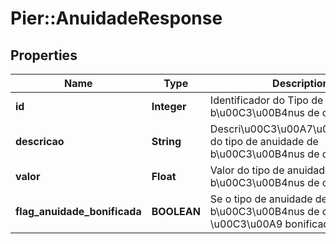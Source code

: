 # Pier::AnuidadeResponse

## Properties
Name | Type | Description | Notes
------------ | ------------- | ------------- | -------------
**id** | **Integer** | Identificador do Tipo de anuidade de b\u00C3\u00B4nus de celular | [optional] 
**descricao** | **String** | Descri\u00C3\u00A7\u00C3\u00A3o do tipo de anuidade de b\u00C3\u00B4nus de celular | [optional] 
**valor** | **Float** | Valor do tipo de anuidade de b\u00C3\u00B4nus de celular | [optional] 
**flag_anuidade_bonificada** | **BOOLEAN** | Se o tipo de anuidade de b\u00C3\u00B4nus de celular \u00C3\u00A9 bonificada | [optional] 



